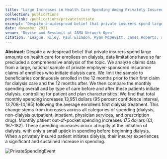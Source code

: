 ```yaml
---
title: "Large Increases in Health Care Spending Among Privately Insured Patients Initiating Dialysis Care"
collection: publications
permalink: /publications/privateinitiate
excerpt: "Despite a widespread belief that private insurers spend large amounts on health care for enrollees on dialysis, data limitations have so far precluded a comprehensive analysis of the topic. We analyze claims data from a large, national sample of private employer-sponsored insurance claims of enrollees who initiate dialysis care. We limit the sample to beneficiaries continuously enrolled in the 12 months prior to their first claim for dialysis care and the 12 months after. We then compare the monthly spending overall and by type of care before and after these patients initiate dialysis, controlling for patient and plan characteristics. We find that total monthly spending increases $13,951 (95% confidence interval [CI], $13,708-$14,195) following the average enrollee’s first dialysis treatment. This change stems from increases across all categories of spending (dialysis, non-dialysis outpatient, inpatient, physician services, and prescription drug). Monthly patient out-of-pocket spending increases $175 (95% CI, $167-$182). These spending increases occur abruptly at the initiation of dialysis, with only a small uptick in spending before beginning dialysis. When a privately insured patient initiates dialysis, their insurer experiences a significant and sustained increase in spending."
date: November 2021
venue: 'Revise and Resubmit at JAMA Network Open'
citation: 'League, Riley, Paul Eliason, Ryan McDevitt, James Roberts, and Heather Wong. (2022). &quot;Large Increases in Health Care Spending Among Privately Insured Patients Initiating Dialysis Care&quot; Working Paper.'
---
```


**Abstract:** Despite a widespread belief that private insurers spend large amounts on health care for enrollees on dialysis, data limitations have so far precluded a comprehensive analysis of the topic. We analyze claims data from a large, national sample of private employer-sponsored insurance claims of enrollees who initiate dialysis care. We limit the sample to beneficiaries continuously enrolled in the 12 months prior to their first claim for dialysis care and the 12 months after. We then compare the monthly spending overall and by type of care before and after these patients initiate dialysis, controlling for patient and plan characteristics. We find that total monthly spending increases 13,951 dollars (95 percent confidence interval, 13,708-14,195) following the average enrollee’s first dialysis treatment. This change stems from increases across all categories of spending (dialysis, non-dialysis outpatient, inpatient, physician services, and prescription drug). Monthly patient out-of-pocket spending increases 175 dollars (CI, 167-182). These spending increases occur abruptly at the initiation of dialysis, with only a small uptick in spending before beginning dialysis. When a privately insured patient initiates dialysis, their insurer experiences a significant and sustained increase in spending.

![PrivateSpendingEvent](https://rileyleague.github.io/images/spendingevent.png)
